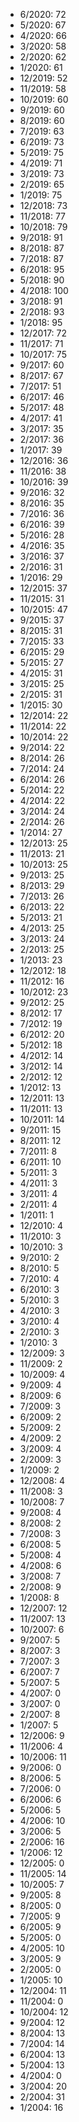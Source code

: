 *  6/2020: 72
*  5/2020: 67
*  4/2020: 66
*  3/2020: 58
*  2/2020: 62
*  1/2020: 61
*  12/2019: 52
*  11/2019: 58
*  10/2019: 60
*  9/2019: 60
*  8/2019: 60
*  7/2019: 63
*  6/2019: 73
*  5/2019: 75
*  4/2019: 71
*  3/2019: 73
*  2/2019: 65
*  1/2019: 75
*  12/2018: 73
*  11/2018: 77
*  10/2018: 79
*  9/2018: 91
*  8/2018: 87
*  7/2018: 87
*  6/2018: 95
*  5/2018: 90
*  4/2018: 100
*  3/2018: 91
*  2/2018: 93
*  1/2018: 95
*  12/2017: 72
*  11/2017: 71
*  10/2017: 75
*  9/2017: 60
*  8/2017: 67
*  7/2017: 51
*  6/2017: 46
*  5/2017: 48
*  4/2017: 41
*  3/2017: 35
*  2/2017: 36
*  1/2017: 39
*  12/2016: 36
*  11/2016: 38
*  10/2016: 39
*  9/2016: 32
*  8/2016: 35
*  7/2016: 36
*  6/2016: 39
*  5/2016: 28
*  4/2016: 35
*  3/2016: 37
*  2/2016: 31
*  1/2016: 29
*  12/2015: 37
*  11/2015: 31
*  10/2015: 47
*  9/2015: 37
*  8/2015: 31
*  7/2015: 33
*  6/2015: 29
*  5/2015: 27
*  4/2015: 31
*  3/2015: 25
*  2/2015: 31
*  1/2015: 30
*  12/2014: 22
*  11/2014: 22
*  10/2014: 22
*  9/2014: 22
*  8/2014: 26
*  7/2014: 24
*  6/2014: 26
*  5/2014: 22
*  4/2014: 22
*  3/2014: 24
*  2/2014: 26
*  1/2014: 27
*  12/2013: 25
*  11/2013: 21
*  10/2013: 25
*  9/2013: 25
*  8/2013: 29
*  7/2013: 26
*  6/2013: 22
*  5/2013: 21
*  4/2013: 25
*  3/2013: 24
*  2/2013: 25
*  1/2013: 23
*  12/2012: 18
*  11/2012: 16
*  10/2012: 23
*  9/2012: 25
*  8/2012: 17
*  7/2012: 19
*  6/2012: 20
*  5/2012: 18
*  4/2012: 14
*  3/2012: 14
*  2/2012: 12
*  1/2012: 13
*  12/2011: 13
*  11/2011: 13
*  10/2011: 14
*  9/2011: 15
*  8/2011: 12
*  7/2011: 8
*  6/2011: 10
*  5/2011: 3
*  4/2011: 3
*  3/2011: 4
*  2/2011: 4
*  1/2011: 1
*  12/2010: 4
*  11/2010: 3
*  10/2010: 3
*  9/2010: 2
*  8/2010: 5
*  7/2010: 4
*  6/2010: 3
*  5/2010: 3
*  4/2010: 3
*  3/2010: 4
*  2/2010: 3
*  1/2010: 3
*  12/2009: 3
*  11/2009: 2
*  10/2009: 4
*  9/2009: 4
*  8/2009: 6
*  7/2009: 3
*  6/2009: 2
*  5/2009: 2
*  4/2009: 2
*  3/2009: 4
*  2/2009: 3
*  1/2009: 2
*  12/2008: 4
*  11/2008: 3
*  10/2008: 7
*  9/2008: 4
*  8/2008: 2
*  7/2008: 3
*  6/2008: 5
*  5/2008: 4
*  4/2008: 6
*  3/2008: 7
*  2/2008: 9
*  1/2008: 8
*  12/2007: 12
*  11/2007: 13
*  10/2007: 6
*  9/2007: 5
*  8/2007: 3
*  7/2007: 3
*  6/2007: 7
*  5/2007: 5
*  4/2007: 0
*  3/2007: 0
*  2/2007: 8
*  1/2007: 5
*  12/2006: 9
*  11/2006: 4
*  10/2006: 11
*  9/2006: 0
*  8/2006: 5
*  7/2006: 0
*  6/2006: 6
*  5/2006: 5
*  4/2006: 10
*  3/2006: 5
*  2/2006: 16
*  1/2006: 12
*  12/2005: 0
*  11/2005: 14
*  10/2005: 7
*  9/2005: 8
*  8/2005: 0
*  7/2005: 9
*  6/2005: 9
*  5/2005: 0
*  4/2005: 10
*  3/2005: 9
*  2/2005: 0
*  1/2005: 10
*  12/2004: 11
*  11/2004: 0
*  10/2004: 12
*  9/2004: 12
*  8/2004: 13
*  7/2004: 14
*  6/2004: 13
*  5/2004: 13
*  4/2004: 0
*  3/2004: 20
*  2/2004: 31
*  1/2004: 16